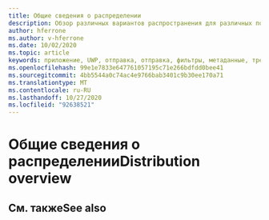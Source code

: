 ```yaml
---
title: Общие сведения о распределении
description: Обзор различных вариантов распространения для различных поддерживаемых платформ и хранилищ публикаций.
author: hferrone
ms.author: v-hferrone
ms.date: 10/02/2020
ms.topic: article
keywords: приложение, UWP, отправка, отправка, фильтры, метаданные, требования к системе, ключевые слова, wack, сертификация, пакет, appx, товары
ms.openlocfilehash: 99e1e7833e647761057195c71e266bdfdd0bee41
ms.sourcegitcommit: 4bb5544a0c74ac4e9766bab3401c9b30ee170a71
ms.translationtype: MT
ms.contentlocale: ru-RU
ms.lasthandoff: 10/27/2020
ms.locfileid: "92638521"
---
```

# <a name="distribution-overview"></a><span data-ttu-id="1ae19-104">Общие сведения о распределении</span><span class="sxs-lookup"><span data-stu-id="1ae19-104">Distribution overview</span></span>

## <a name="see-also"></a><span data-ttu-id="1ae19-105">См. также</span><span class="sxs-lookup"><span data-stu-id="1ae19-105">See also</span></span>